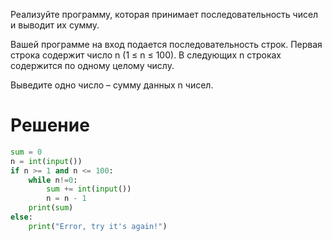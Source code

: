 Реализуйте программу, которая принимает последовательность чисел и выводит их сумму.

Вашей программе на вход подается последовательность строк.
Первая строка содержит число n (1 ≤ n ≤ 100).
В следующих n строках содержится по одному целому числу.

Выведите одно число – сумму данных n чисел.

# Решение

```python
sum = 0
n = int(input())
if n >= 1 and n <= 100:
    while n!=0:
        sum += int(input())
        n = n - 1
    print(sum)
else:
    print("Error, try it's again!")
```